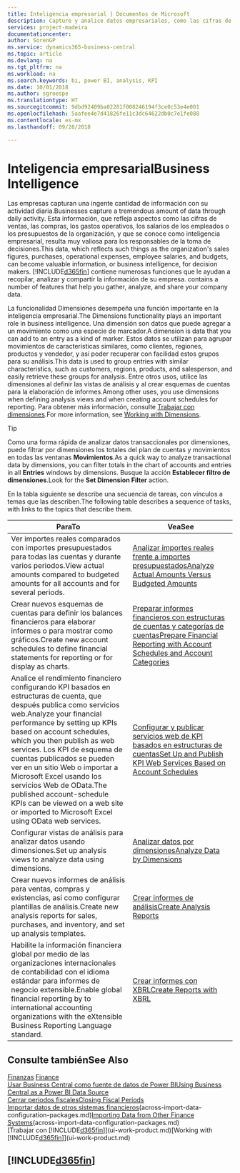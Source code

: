 ```yaml
---
title: Inteligencia empresarial | Documentos de Microsoft
description: Capture y analice datos empresariales, como las cifras de ventas, las compras, los gastos operativos, los salarios de los empleados y los presupuestos, que resultan muy valiosos para la inteligencia artificial o la toma de decisiones.
services: project-madeira
documentationcenter: 
author: SorenGP
ms.service: dynamics365-business-central
ms.topic: article
ms.devlang: na
ms.tgt_pltfrm: na
ms.workload: na
ms.search.keywords: bi, power BI, analysis, KPI
ms.date: 10/01/2018
ms.author: sgroespe
ms.translationtype: HT
ms.sourcegitcommit: 9dbd92409ba02281f008246194f3ce0c53e4e001
ms.openlocfilehash: 5aafee4e7d41826fe11c3dc64622db0c7e1fe088
ms.contentlocale: es-mx
ms.lasthandoff: 09/28/2018

---
```

# <a name="business-intelligence"></a><span data-ttu-id="ddceb-103">Inteligencia empresarial</span><span class="sxs-lookup"><span data-stu-id="ddceb-103">Business Intelligence</span></span>
<span data-ttu-id="ddceb-104">Las empresas capturan una ingente cantidad de información con su actividad diaria.</span><span class="sxs-lookup"><span data-stu-id="ddceb-104">Businesses capture a tremendous amount of data through daily activity.</span></span> <span data-ttu-id="ddceb-105">Esta información, que refleja aspectos como las cifras de ventas, las compras, los gastos operativos, los salarios de los empleados o los presupuestos de la organización, y que se conoce como inteligencia empresarial, resulta muy valiosa para los responsables de la toma de decisiones.</span><span class="sxs-lookup"><span data-stu-id="ddceb-105">This data, which reflects such things as the organization's sales figures, purchases, operational expenses, employee salaries, and budgets, can become valuable information, or business intelligence, for decision makers.</span></span> [!INCLUDE[d365fin](includes/d365fin_md.md)] <span data-ttu-id="ddceb-106">contiene numerosas funciones que le ayudan a recopilar, analizar y compartir la información de su empresa.</span><span class="sxs-lookup"><span data-stu-id="ddceb-106"> contains a number of features that help you gather, analyze, and share your company data.</span></span>

<span data-ttu-id="ddceb-107">La funcionalidad Dimensiones desempeña una función importante en la inteligencia empresarial.</span><span class="sxs-lookup"><span data-stu-id="ddceb-107">The Dimensions functionality plays an important role in business intelligence.</span></span> <span data-ttu-id="ddceb-108">Una dimensión son datos que puede agregar a un movimiento como una especie de marcador.</span><span class="sxs-lookup"><span data-stu-id="ddceb-108">A dimension is data that you can add to an entry as a kind of marker.</span></span> <span data-ttu-id="ddceb-109">Estos datos se utilizan para agrupar movimientos de características similares, como clientes, regiones, productos y vendedor, y así poder recuperar con facilidad estos grupos para su análisis.</span><span class="sxs-lookup"><span data-stu-id="ddceb-109">This data is used to group entries with similar characteristics, such as customers, regions, products, and salesperson, and easily retrieve these groups for analysis.</span></span> <span data-ttu-id="ddceb-110">Entre otros usos, utilice las dimensiones al definir las vistas de análisis y al crear esquemas de cuentas para la elaboración de informes.</span><span class="sxs-lookup"><span data-stu-id="ddceb-110">Among other uses, you use dimensions  when defining analysis views and when creating account schedules for reporting.</span></span> <span data-ttu-id="ddceb-111">Para obtener más información, consulte [Trabajar con dimensiones](finance-dimensions.md).</span><span class="sxs-lookup"><span data-stu-id="ddceb-111">For more information, see [Working with Dimensions](finance-dimensions.md).</span></span>

> [!TIP]
> <span data-ttu-id="ddceb-112">Como una forma rápida de analizar datos transaccionales por dimensiones, puede filtrar por dimensiones los totales del plan de cuentas y movimientos en todas las ventanas **Movimientos**.</span><span class="sxs-lookup"><span data-stu-id="ddceb-112">As a quick way to analyze transactional data by dimensions, you can filter totals in the chart of accounts and entries in all **Entries** windows by dimensions.</span></span> <span data-ttu-id="ddceb-113">Busque la acción **Establecer filtro de dimensiones**.</span><span class="sxs-lookup"><span data-stu-id="ddceb-113">Look for the **Set Dimension Filter** action.</span></span>  

<span data-ttu-id="ddceb-114">En la tabla siguiente se describe una secuencia de tareas, con vínculos a temas que las describen.</span><span class="sxs-lookup"><span data-stu-id="ddceb-114">The following table describes a sequence of tasks, with links to the topics that describe them.</span></span>  

| <span data-ttu-id="ddceb-115">Para</span><span class="sxs-lookup"><span data-stu-id="ddceb-115">To</span></span> | <span data-ttu-id="ddceb-116">Vea</span><span class="sxs-lookup"><span data-stu-id="ddceb-116">See</span></span> |
| --- | --- |
|<span data-ttu-id="ddceb-117">Ver importes reales comparados con importes presupuestados para todas las cuentas y durante varios periodos.</span><span class="sxs-lookup"><span data-stu-id="ddceb-117">View actual amounts compared to budgeted amounts for all accounts and for several periods.</span></span>|[<span data-ttu-id="ddceb-118">Analizar importes reales frente a importes presupuestados</span><span class="sxs-lookup"><span data-stu-id="ddceb-118">Analyze Actual Amounts Versus Budgeted Amounts</span></span>](bi-how-analyze-actual-versus-budget.md)|
|<span data-ttu-id="ddceb-119">Crear nuevos esquemas de cuentas para definir los balances financieros para elaborar informes o para mostrar como gráficos.</span><span class="sxs-lookup"><span data-stu-id="ddceb-119">Create new account schedules to define financial statements for reporting or for display as charts.</span></span>|[<span data-ttu-id="ddceb-120">Preparar informes financieros con estructuras de cuentas y categorías de cuentas</span><span class="sxs-lookup"><span data-stu-id="ddceb-120">Prepare Financial Reporting with Account Schedules and Account Categories</span></span>](bi-how-work-account-schedule.md)|
|<span data-ttu-id="ddceb-121">Analice el rendimiento financiero configurando KPI basados en estructuras de cuenta, que después publica como servicios web.</span><span class="sxs-lookup"><span data-stu-id="ddceb-121">Analyze your financial performance by setting up KPIs based on account schedules, which you then publish as web services.</span></span> <span data-ttu-id="ddceb-122">Los KPI de esquema de cuentas publicados se pueden ver en un sitio Web o importar a Microsoft Excel usando los servicios Web de OData.</span><span class="sxs-lookup"><span data-stu-id="ddceb-122">The published account-schedule KPIs can be viewed on a web site or imported to Microsoft Excel using OData web services.</span></span>|[<span data-ttu-id="ddceb-123">Configurar y publicar servicios web de KPI basados en estructuras de cuentas</span><span class="sxs-lookup"><span data-stu-id="ddceb-123">Set Up and Publish KPI Web Services Based on Account Schedules</span></span>](bi-how-to-set-up-and-publish-kpi-web-services-based-on-account-schedules.md)|
|<span data-ttu-id="ddceb-124">Configurar vistas de análisis para analizar datos usando dimensiones.</span><span class="sxs-lookup"><span data-stu-id="ddceb-124">Set up analysis views to analyze data using dimensions.</span></span>|[<span data-ttu-id="ddceb-125">Analizar datos por dimensiones</span><span class="sxs-lookup"><span data-stu-id="ddceb-125">Analyze Data by Dimensions</span></span>](bi-how-analyze-data-dimension.md)|
|<span data-ttu-id="ddceb-126">Crear nuevos informes de análisis para ventas, compras y existencias, así como configurar plantillas de análisis.</span><span class="sxs-lookup"><span data-stu-id="ddceb-126">Create new analysis reports for sales, purchases, and inventory, and set up analysis templates.</span></span>|[<span data-ttu-id="ddceb-127">Crear informes de análisis</span><span class="sxs-lookup"><span data-stu-id="ddceb-127">Create Analysis Reports</span></span>](bi-how-create-analysis-views-reports.md)|
|<span data-ttu-id="ddceb-128">Habilite la información financiera global por medio de las organizaciones internacionales de contabilidad con el idioma estándar para informes de negocio extensible.</span><span class="sxs-lookup"><span data-stu-id="ddceb-128">Enable global financial reporting by to international accounting organizations with the eXtensible Business Reporting Language standard.</span></span>|[<span data-ttu-id="ddceb-129">Crear informes con XBRL</span><span class="sxs-lookup"><span data-stu-id="ddceb-129">Create Reports with XBRL</span></span>](bi-create-reports-with-xbrl.md)|

## <a name="see-also"></a><span data-ttu-id="ddceb-130">Consulte también</span><span class="sxs-lookup"><span data-stu-id="ddceb-130">See Also</span></span>
<span data-ttu-id="ddceb-131">[Finanzas](finance.md)  </span><span class="sxs-lookup"><span data-stu-id="ddceb-131">[Finance](finance.md)  </span></span>  
[<span data-ttu-id="ddceb-132">Usar Business Central como fuente de datos de Power BI</span><span class="sxs-lookup"><span data-stu-id="ddceb-132">Using Business Central as a Power BI Data Source</span></span>](across-how-use-financials-data-source-powerbi.md)  
[<span data-ttu-id="ddceb-133">Cerrar periodos fiscales</span><span class="sxs-lookup"><span data-stu-id="ddceb-133">Closing Fiscal Periods</span></span>](year-close-years-periods.md)  
<span data-ttu-id="ddceb-134">[Importar datos de otros sistemas financieros](across-import-data-configuration-packages.md)(across-import-data-configuration-packages.md)</span><span class="sxs-lookup"><span data-stu-id="ddceb-134">[Importing Data from Other Finance Systems](across-import-data-configuration-packages.md)(across-import-data-configuration-packages.md)</span></span>  
<span data-ttu-id="ddceb-135">[Trabajar con [!INCLUDE[d365fin](includes/d365fin_md.md)]](ui-work-product.md)</span><span class="sxs-lookup"><span data-stu-id="ddceb-135">[Working with [!INCLUDE[d365fin](includes/d365fin_md.md)]](ui-work-product.md)</span></span>

## [!INCLUDE[d365fin](includes/free_trial_md.md)]  
 

